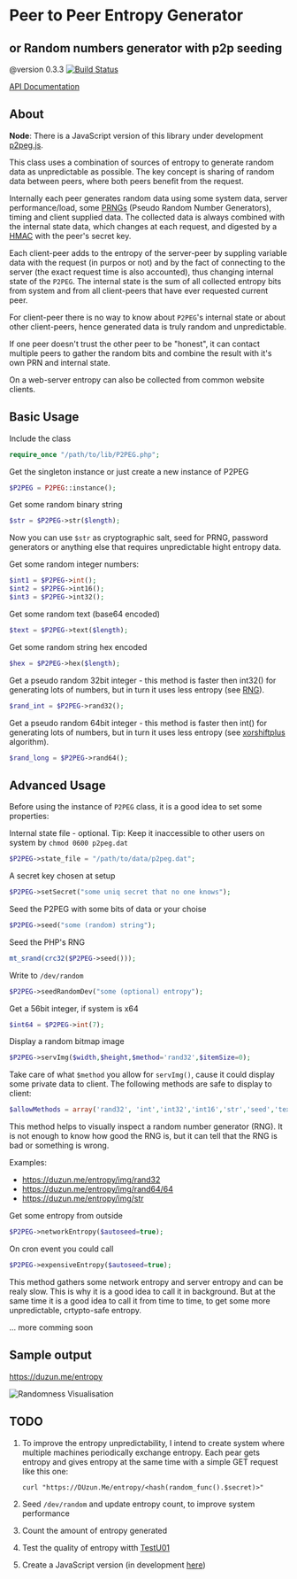 # Peer to Peer Entropy Generator
## or Random numbers generator with p2p seeding
@version 0.3.3  [![Build Status](https://travis-ci.org/duzun/P2PEG.svg?branch=master)](https://travis-ci.org/duzun/P2PEG)

[API Documentation](https://duzun.github.io/P2PEG/docs/)

## About

**Node**: There is a JavaScript version of this library under development [p2peg.js](https://github.com/duzun/p2peg.js).

This class uses a combination of sources of entropy to generate random data as unpredictable as possible.
The key concept is sharing of random data between peers, where both peers benefit from the request.

Internally each peer generates random data using some system data, server performance/load, some [PRNGs](http://en.wikipedia.org/wiki/Pseudorandom_number_generator) (Pseudo Random Number Generators), timing and client supplied data.
The collected data is always combined with the internal state data, which changes at each request, and digested by a [HMAC](https://en.wikipedia.org/wiki/Hash-based_message_authentication_code) with the peer's secret key.

Each client-peer adds to the entropy of the server-peer by suppling variable data with the request (in purpos or not) and by the fact of connecting to the server (the exact request time is also accounted), thus changing internal state of the `P2PEG`.
The internal state is the sum of all collected entropy bits from system and from all client-peers that have ever requested current peer.

For client-peer there is no way to know about `P2PEG`'s internal state or about other client-peers, hence generated data is truly random and unpredictable.

If one peer doesn't trust the other peer to be "honest", it can contact multiple peers to gather the random bits and combine the result with it's own PRN and internal state.

On a web-server entropy can also be collected from common website clients.


## Basic Usage

Include the class

```php
require_once "/path/to/lib/P2PEG.php";
```

Get the singleton instance or just create a new instance of P2PEG

```php
$P2PEG = P2PEG::instance();
```

Get some random binary string

```php
$str = $P2PEG->str($length);
```

Now you can use `$str` as cryptographic salt, seed for PRNG, password generators or anything else that requires unpredictable hight entropy data.

Get some random integer numbers:

```php
$int1 = $P2PEG->int();
$int2 = $P2PEG->int16();
$int3 = $P2PEG->int32();
```

Get some random text (base64 encoded)

```php
$text = $P2PEG->text($length);
```

Get some random string hex encoded

```php
$hex = $P2PEG->hex($length);
```

Get a pseudo random 32bit integer - this method is faster then int32() for generating lots of numbers, but in turn it uses less entropy (see [RNG](http://en.wikipedia.org/wiki/Random_number_generation)).

```php
$rand_int = $P2PEG->rand32();
```

Get a pseudo random 64bit integer - this method is faster then int() for generating lots of numbers, but in turn it uses less entropy (see [xorshiftplus](http://vigna.di.unimi.it/ftp/papers/xorshiftplus.pdf) algorithm).


```php
$rand_long = $P2PEG->rand64();
```

## Advanced Usage

Before using the instance of `P2PEG` class, it is a good idea to set some properties:

Internal state file - optional. Tip: Keep it inaccessible to other users on system by `chmod 0600 p2peg.dat`

```php
$P2PEG->state_file = "/path/to/data/p2peg.dat";
```

A secret key chosen at setup

```php
$P2PEG->setSecret("some uniq secret that no one knows");
```

Seed the P2PEG with some bits of data or your choise

```php
$P2PEG->seed("some (random) string");
```

Seed the PHP's RNG

```php
mt_srand(crc32($P2PEG->seed()));
```

Write to `/dev/random`

```php
$P2PEG->seedRandomDev("some (optional) entropy");
```

Get a 56bit integer, if system is x64

```php
$int64 = $P2PEG->int(7);
```

Display a random bitmap image

```php
$P2PEG->servImg($width,$height,$method='rand32',$itemSize=0);
```

Take care of what `$method` you allow for `servImg()`, cause it could display some private data to client.
The following methods are safe to display to client:

```php
$allowMethods = array('rand32', 'int','int32','int16','str','seed','text','hex','dynEntropy','clientEntropy','networkEntropy');
```

This method helps to visually inspect a random number generator (RNG). It is not enough to know how good the RNG is, but it can tell that the RNG is bad or something is wrong.

Examples:
- https://duzun.me/entropy/img/rand32
- https://duzun.me/entropy/img/rand64/64
- https://duzun.me/entropy/img/str


Get some entropy from outside

```php
$P2PEG->networkEntropy($autoseed=true);
```

On cron event you could call

```php
$P2PEG->expensiveEntropy($autoseed=true);
```

This method gathers some network entropy and server entropy and can be realy slow. This is why it is a good idea to call it in background. But at the same time it is a good idea to call it from time to time, to get some more unpredictable, crtypto-safe entropy.

 ... more comming soon


## Sample output

https://duzun.me/entropy

![Randomness Visualisation](https://duzun.me/entropy/img)

## TODO

1. To improve the entropy unpredictability, I intend to create system where multiple machines periodically exchange entropy.
Each pear gets entropy and gives entropy at the same time with a simple GET request like this one:

    `curl "https://DUzun.Me/entropy/<hash(random_func().$secret)>"`

2. Seed `/dev/random` and update entropy count, to improve system performance

3. Count the amount of entropy generated

4. Test the quality of entropy witth [TestU01](http://simul.iro.umontreal.ca/testu01/tu01.html)

5. Create a JavaScript version (in development [here](https://github.com/duzun/p2peg.js))

